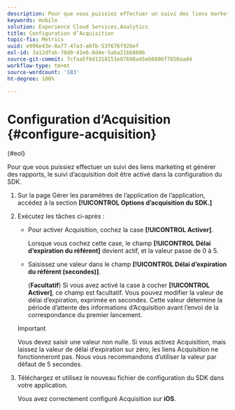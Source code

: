 ```yaml
---
description: Pour que vous puissiez effectuer un suivi des liens marketing et générer des rapports, le suivi d’acquisition doit être activé dans la configuration du SDK.
keywords: mobile
solution: Experience Cloud Services,Analytics
title: Configuration d’Acquisition
topic-fix: Metrics
uuid: e996e43e-8a77-47a3-a6fb-53f676f92bef
exl-id: 3a12dfab-70d0-41e6-8d4e-5aba21bb8606
source-git-commit: 7cfaa5f6d1318151e87698a45eb6006f7850aad4
workflow-type: tm+mt
source-wordcount: '183'
ht-degree: 100%

---
```


# Configuration d’Acquisition {#configure-acquisition}

{#eol}

Pour que vous puissiez effectuer un suivi des liens marketing et générer des rapports, le suivi d’acquisition doit être activé dans la configuration du SDK.

1. Sur la page Gérer les paramètres de l’application de l’application, accédez à la section **[!UICONTROL Options d’acquisition du SDK.]**
1. Exécutez les tâches ci-après :

   * Pour activer Acquisition, cochez la case **[!UICONTROL Activer]**.

      Lorsque vous cochez cette case, le champ **[!UICONTROL Délai d’expiration du référent]** devient actif, et la valeur passe de 0 à 5.

   * Saisissez une valeur dans le champ **[!UICONTROL Délai d’expiration du référent (secondes)]**.

      (**Facultatif**) Si vous avez activé la case à cocher **[!UICONTROL Activer]**, ce champ est facultatif. Vous pouvez modifier la valeur de délai d’expiration, exprimée en secondes. Cette valeur détermine la période d’attente des informations d’Acquisition avant l’envoi de la correspondance du premier lancement.
   >[!IMPORTANT]
   >Vous devez saisir une valeur non nulle. Si vous activez Acquisition, mais laissez la valeur de délai d’expiration sur zéro, les liens Acquisition ne fonctionneront pas. Nous vous recommandons d’utiliser la valeur par défaut de 5 secondes.

1. Téléchargez et utilisez le nouveau fichier de configuration du SDK dans votre application.

   Vous avez correctement configuré Acquisition sur **iOS**. 

